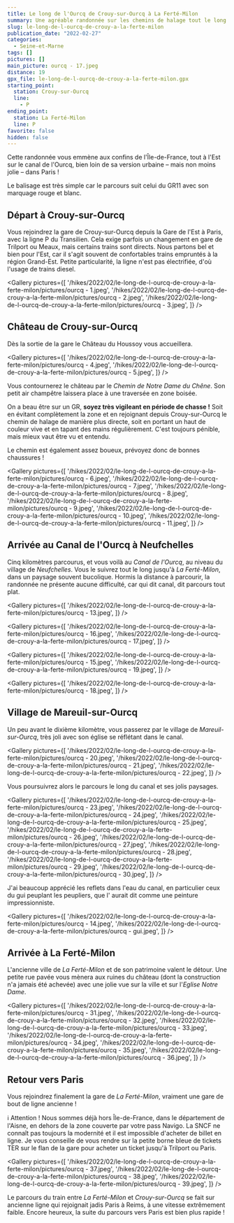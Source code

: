 ```yaml
---
title: Le long de l'Ourcq de Crouy-sur-Ourcq à La Ferté-Milon
summary: Une agréable randonnée sur les chemins de halage tout le long du canal de l'Ourcq, qui vous fera découvrir également le patrimoine de la région.
slug: le-long-de-l-ourcq-de-crouy-a-la-ferte-milon
publication_date: "2022-02-27"
categories:
  - Seine-et-Marne
tags: []
pictures: []
main_picture: ourcq - 17.jpeg
distance: 19
gpx_file: le-long-de-l-ourcq-de-crouy-a-la-ferte-milon.gpx
starting_point:
  station: Crouy-sur-Ourcq
  line:
    - P
ending_point:
  station: La Ferté-Milon
  line: P
favorite: false
hidden: false
---
```


Cette randonnée vous emmène aux confins de l'Île-de-France, tout à l'Est sur le canal de l'Ourcq, bien loin de sa version urbaine – mais non moins jolie – dans Paris !

Le balisage est très simple car le parcours suit celui du GR11 avec son marquage rouge et blanc.

## Départ à Crouy-sur-Ourcq

Vous rejoindrez la gare de Crouy-sur-Ourcq depuis la Gare de l'Est à Paris, avec la ligne P du Transilien. Cela exige parfois un changement en gare de Trilport ou Meaux, mais certains trains sont directs. Nous partons bel et bien pour l'Est, car il s'agit souvent de confortables trains empruntés à la région Grand-Est. Petite particularité, la ligne n'est pas électrifiée, d'où l'usage de trains diesel.

<Gallery pictures={[
'/hikes/2022/02/le-long-de-l-ourcq-de-crouy-a-la-ferte-milon/pictures/ourcq - 1.jpeg',
'/hikes/2022/02/le-long-de-l-ourcq-de-crouy-a-la-ferte-milon/pictures/ourcq - 2.jpeg',
'/hikes/2022/02/le-long-de-l-ourcq-de-crouy-a-la-ferte-milon/pictures/ourcq - 3.jpeg',
]} />

## Château de Crouy-sur-Ourcq

Dès la sortie de la gare le Château du Houssoy vous accueillera.

<Gallery pictures={[
'/hikes/2022/02/le-long-de-l-ourcq-de-crouy-a-la-ferte-milon/pictures/ourcq - 4.jpeg',
'/hikes/2022/02/le-long-de-l-ourcq-de-crouy-a-la-ferte-milon/pictures/ourcq - 5.jpeg',
]} />

Vous contournerez le château par le _Chemin de Notre Dame du Chêne_. Son petit air champêtre laissera place à une traversée en zone boisée.

On a beau être sur un GR, **soyez très vigileant en période de chasse !** Soit en évitant complètement la zone et en rejoignant depuis Crouy-sur-Ourcq le chemin de halage de manière plus directe, soit en portant un haut de couleur vive et en tapant des mains régulièrement. C'est toujours pénible, mais mieux vaut être vu et entendu.

Le chemin est également assez boueux, prévoyez donc de bonnes chaussures !

<Gallery pictures={[
'/hikes/2022/02/le-long-de-l-ourcq-de-crouy-a-la-ferte-milon/pictures/ourcq - 6.jpeg',
'/hikes/2022/02/le-long-de-l-ourcq-de-crouy-a-la-ferte-milon/pictures/ourcq - 7.jpeg',
'/hikes/2022/02/le-long-de-l-ourcq-de-crouy-a-la-ferte-milon/pictures/ourcq - 8.jpeg',
'/hikes/2022/02/le-long-de-l-ourcq-de-crouy-a-la-ferte-milon/pictures/ourcq - 9.jpeg',
'/hikes/2022/02/le-long-de-l-ourcq-de-crouy-a-la-ferte-milon/pictures/ourcq - 10.jpeg',
'/hikes/2022/02/le-long-de-l-ourcq-de-crouy-a-la-ferte-milon/pictures/ourcq - 11.jpeg',
]} />

## Arrivée au Canal de l'Ourcq à Neufchelles

Cinq kilomètres parcourus, et vous voilà au _Canal de l'Ourcq_, au niveau du village de _Neufchelles_. Vous le suivrez tout le long jusqu'à _La Ferté-Milon_, dans un paysage souvent bucolique. Hormis la distance à parcourir, la randonnée ne présente aucune difficulté, car qui dit canal, dit parcours tout plat.

<Gallery pictures={[
'/hikes/2022/02/le-long-de-l-ourcq-de-crouy-a-la-ferte-milon/pictures/ourcq - 13.jpeg',
]} />

<Gallery pictures={[
'/hikes/2022/02/le-long-de-l-ourcq-de-crouy-a-la-ferte-milon/pictures/ourcq - 16.jpeg',
'/hikes/2022/02/le-long-de-l-ourcq-de-crouy-a-la-ferte-milon/pictures/ourcq - 17.jpeg',
]} />

<Gallery pictures={[
'/hikes/2022/02/le-long-de-l-ourcq-de-crouy-a-la-ferte-milon/pictures/ourcq - 15.jpeg',
'/hikes/2022/02/le-long-de-l-ourcq-de-crouy-a-la-ferte-milon/pictures/ourcq - 19.jpeg',
]} />

<Gallery pictures={[
'/hikes/2022/02/le-long-de-l-ourcq-de-crouy-a-la-ferte-milon/pictures/ourcq - 18.jpeg',
]} />

## Village de Mareuil-sur-Ourcq

Un peu avant le dixième kilomètre, vous passerez par le village de _Mareuil-sur-Ourcq_, très joli avec son église se réflétant dans le canal.

<Gallery pictures={[
'/hikes/2022/02/le-long-de-l-ourcq-de-crouy-a-la-ferte-milon/pictures/ourcq - 20.jpeg',
'/hikes/2022/02/le-long-de-l-ourcq-de-crouy-a-la-ferte-milon/pictures/ourcq - 21.jpeg',
'/hikes/2022/02/le-long-de-l-ourcq-de-crouy-a-la-ferte-milon/pictures/ourcq - 22.jpeg',
]} />

Vous poursuivrez alors le parcours le long du canal et ses jolis paysages.

<Gallery pictures={[
'/hikes/2022/02/le-long-de-l-ourcq-de-crouy-a-la-ferte-milon/pictures/ourcq - 23.jpeg',
'/hikes/2022/02/le-long-de-l-ourcq-de-crouy-a-la-ferte-milon/pictures/ourcq - 24.jpeg',
'/hikes/2022/02/le-long-de-l-ourcq-de-crouy-a-la-ferte-milon/pictures/ourcq - 25.jpeg',
'/hikes/2022/02/le-long-de-l-ourcq-de-crouy-a-la-ferte-milon/pictures/ourcq - 26.jpeg',
'/hikes/2022/02/le-long-de-l-ourcq-de-crouy-a-la-ferte-milon/pictures/ourcq - 27.jpeg',
'/hikes/2022/02/le-long-de-l-ourcq-de-crouy-a-la-ferte-milon/pictures/ourcq - 28.jpeg',
'/hikes/2022/02/le-long-de-l-ourcq-de-crouy-a-la-ferte-milon/pictures/ourcq - 29.jpeg',
'/hikes/2022/02/le-long-de-l-ourcq-de-crouy-a-la-ferte-milon/pictures/ourcq - 30.jpeg',
]} />

J'ai beaucoup apprécié les reflets dans l'eau du canal, en particulier ceux du gui peuplant les peupliers, que l' aurait dit comme une peinture impressionniste.

<Gallery pictures={[
'/hikes/2022/02/le-long-de-l-ourcq-de-crouy-a-la-ferte-milon/pictures/ourcq - 14.jpeg',
'/hikes/2022/02/le-long-de-l-ourcq-de-crouy-a-la-ferte-milon/pictures/ourcq - gui.jpeg',
]} />

## Arrivée à La Ferté-Milon

L'ancienne ville de _La Ferté-Milon_ et de son patrimoine valent le détour. Une petite rue pavée vous mènera aux ruines du château (dont la construction n'a jamais été achevée) avec une jolie vue sur la ville et sur l'_Eglise Notre Dame_.

<Gallery pictures={[
'/hikes/2022/02/le-long-de-l-ourcq-de-crouy-a-la-ferte-milon/pictures/ourcq - 31.jpeg',
'/hikes/2022/02/le-long-de-l-ourcq-de-crouy-a-la-ferte-milon/pictures/ourcq - 32.jpeg',
'/hikes/2022/02/le-long-de-l-ourcq-de-crouy-a-la-ferte-milon/pictures/ourcq - 33.jpeg',
'/hikes/2022/02/le-long-de-l-ourcq-de-crouy-a-la-ferte-milon/pictures/ourcq - 34.jpeg',
'/hikes/2022/02/le-long-de-l-ourcq-de-crouy-a-la-ferte-milon/pictures/ourcq - 35.jpeg',
'/hikes/2022/02/le-long-de-l-ourcq-de-crouy-a-la-ferte-milon/pictures/ourcq - 36.jpeg',
]} />

## Retour vers Paris

Vous rejoindrez finalement la gare de _La Ferté-Milon_, vraiment une gare de bout de ligne ancienne !

ℹ️ Attention ! Nous sommes déjà hors Île-de-France, dans le département de l'Aisne, en dehors de la zone couverte par votre pass Navigo. La SNCF ne connaît pas toujours la modernité et il est impossible d'acheter de billet en ligne. Je vous conseille de vous rendre sur la petite borne bleue de tickets TER sur le flan de la gare pour acheter un ticket jusqu'à Trilport ou Paris.

<Gallery pictures={[
'/hikes/2022/02/le-long-de-l-ourcq-de-crouy-a-la-ferte-milon/pictures/ourcq - 37.jpeg',
'/hikes/2022/02/le-long-de-l-ourcq-de-crouy-a-la-ferte-milon/pictures/ourcq - 38.jpeg',
'/hikes/2022/02/le-long-de-l-ourcq-de-crouy-a-la-ferte-milon/pictures/ourcq - 39.jpeg',
]} />

Le parcours du train entre _La Ferté-Milon_ et _Crouy-sur-Ourcq_ se fait sur ancienne ligne qui rejoignait jadis Paris à Reims, à une vitesse extrêmement faible. Encore heureux, la suite du parcours vers Paris est bien plus rapide !
